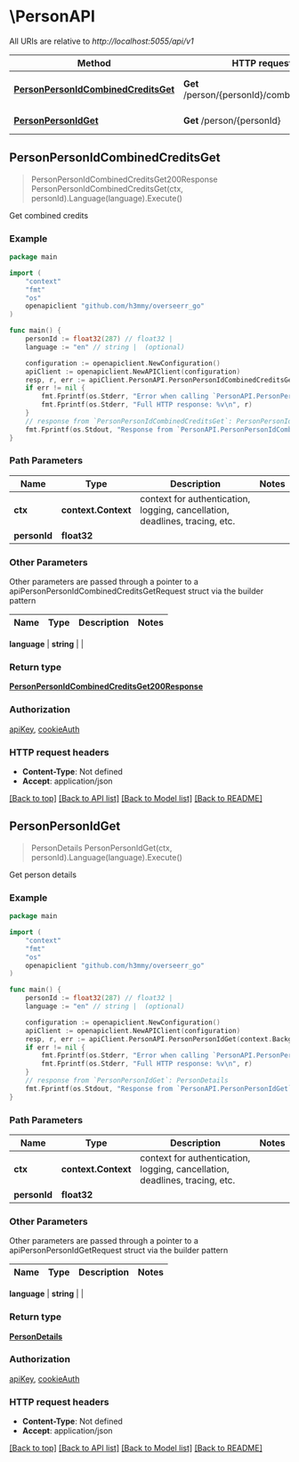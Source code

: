 # \PersonAPI

All URIs are relative to *http://localhost:5055/api/v1*

Method | HTTP request | Description
------------- | ------------- | -------------
[**PersonPersonIdCombinedCreditsGet**](PersonAPI.md#PersonPersonIdCombinedCreditsGet) | **Get** /person/{personId}/combined_credits | Get combined credits
[**PersonPersonIdGet**](PersonAPI.md#PersonPersonIdGet) | **Get** /person/{personId} | Get person details



## PersonPersonIdCombinedCreditsGet

> PersonPersonIdCombinedCreditsGet200Response PersonPersonIdCombinedCreditsGet(ctx, personId).Language(language).Execute()

Get combined credits



### Example

```go
package main

import (
	"context"
	"fmt"
	"os"
	openapiclient "github.com/h3mmy/overseerr_go"
)

func main() {
	personId := float32(287) // float32 |
	language := "en" // string |  (optional)

	configuration := openapiclient.NewConfiguration()
	apiClient := openapiclient.NewAPIClient(configuration)
	resp, r, err := apiClient.PersonAPI.PersonPersonIdCombinedCreditsGet(context.Background(), personId).Language(language).Execute()
	if err != nil {
		fmt.Fprintf(os.Stderr, "Error when calling `PersonAPI.PersonPersonIdCombinedCreditsGet``: %v\n", err)
		fmt.Fprintf(os.Stderr, "Full HTTP response: %v\n", r)
	}
	// response from `PersonPersonIdCombinedCreditsGet`: PersonPersonIdCombinedCreditsGet200Response
	fmt.Fprintf(os.Stdout, "Response from `PersonAPI.PersonPersonIdCombinedCreditsGet`: %v\n", resp)
}
```

### Path Parameters


Name | Type | Description  | Notes
------------- | ------------- | ------------- | -------------
**ctx** | **context.Context** | context for authentication, logging, cancellation, deadlines, tracing, etc.
**personId** | **float32** |  |

### Other Parameters

Other parameters are passed through a pointer to a apiPersonPersonIdCombinedCreditsGetRequest struct via the builder pattern


Name | Type | Description  | Notes
------------- | ------------- | ------------- | -------------

 **language** | **string** |  |

### Return type

[**PersonPersonIdCombinedCreditsGet200Response**](PersonPersonIdCombinedCreditsGet200Response.md)

### Authorization

[apiKey](../README.md#apiKey), [cookieAuth](../README.md#cookieAuth)

### HTTP request headers

- **Content-Type**: Not defined
- **Accept**: application/json

[[Back to top]](#) [[Back to API list]](../README.md#documentation-for-api-endpoints)
[[Back to Model list]](../README.md#documentation-for-models)
[[Back to README]](../README.md)


## PersonPersonIdGet

> PersonDetails PersonPersonIdGet(ctx, personId).Language(language).Execute()

Get person details



### Example

```go
package main

import (
	"context"
	"fmt"
	"os"
	openapiclient "github.com/h3mmy/overseerr_go"
)

func main() {
	personId := float32(287) // float32 |
	language := "en" // string |  (optional)

	configuration := openapiclient.NewConfiguration()
	apiClient := openapiclient.NewAPIClient(configuration)
	resp, r, err := apiClient.PersonAPI.PersonPersonIdGet(context.Background(), personId).Language(language).Execute()
	if err != nil {
		fmt.Fprintf(os.Stderr, "Error when calling `PersonAPI.PersonPersonIdGet``: %v\n", err)
		fmt.Fprintf(os.Stderr, "Full HTTP response: %v\n", r)
	}
	// response from `PersonPersonIdGet`: PersonDetails
	fmt.Fprintf(os.Stdout, "Response from `PersonAPI.PersonPersonIdGet`: %v\n", resp)
}
```

### Path Parameters


Name | Type | Description  | Notes
------------- | ------------- | ------------- | -------------
**ctx** | **context.Context** | context for authentication, logging, cancellation, deadlines, tracing, etc.
**personId** | **float32** |  |

### Other Parameters

Other parameters are passed through a pointer to a apiPersonPersonIdGetRequest struct via the builder pattern


Name | Type | Description  | Notes
------------- | ------------- | ------------- | -------------

 **language** | **string** |  |

### Return type

[**PersonDetails**](PersonDetails.md)

### Authorization

[apiKey](../README.md#apiKey), [cookieAuth](../README.md#cookieAuth)

### HTTP request headers

- **Content-Type**: Not defined
- **Accept**: application/json

[[Back to top]](#) [[Back to API list]](../README.md#documentation-for-api-endpoints)
[[Back to Model list]](../README.md#documentation-for-models)
[[Back to README]](../README.md)
